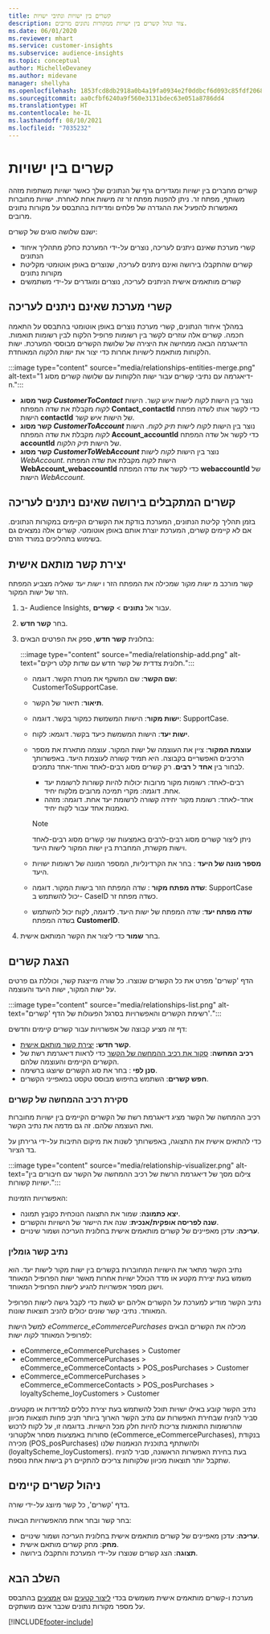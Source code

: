 ```yaml
---
title: קשרים בין ישויות ונתיבי ישויות
description: צור ונהל קשרים בין ישויות ממקורות נתונים מרובים.
ms.date: 06/01/2020
ms.reviewer: mhart
ms.service: customer-insights
ms.subservice: audience-insights
ms.topic: conceptual
author: MichelleDevaney
ms.author: midevane
manager: shellyha
ms.openlocfilehash: 1853fcd8db2918a0b4a19fa0934e2f0ddbcf6d093c85fdf2068a13f954035dec
ms.sourcegitcommit: aa0cfbf6240a9f560e3131bdec63e051a8786dd4
ms.translationtype: HT
ms.contentlocale: he-IL
ms.lasthandoff: 08/10/2021
ms.locfileid: "7035232"
---
```

# <a name="relationships-between-entities"></a>קשרים בין ישויות

קשרים מחברים בין ישויות ומגדירים גרף של הנתונים שלך כאשר ישויות משתפות מזהה משותף, מפתח זר. ניתן להפנות מפתח זר זה מישות אחת לאחרת. ישויות מחוברות מאפשרות להפעיל את ההגדרה של פלחים ומדידות בהתבסס על מקורות נתונים מרובים.

ישנם שלושה סוגים של קשרים: 
- קשרי מערכת שאינם ניתנים לעריכה, נוצרים על-ידי המערכת כחלק מתהליך איחוד הנתונים
- קשרים שהתקבלו בירושה ואינם ניתנים לעריכה, שנוצרים באופן אוטומטי מקליטת מקורות נתונים 
- קשרים מותאמים אישית הניתנים לעריכה, נוצרים ומוגדרים על-ידי משתמשים

## <a name="non-editable-system-relationships"></a>קשרי מערכת שאינם ניתנים לעריכה

במהלך איחוד הנתונים, קשרי מערכת נוצרים באופן אוטומטי בהתבסס על התאמה חכמה. קשרים אלה עוזרים לקשר בין רשומות פרופיל הלקוח לבין רשומות תואמות. הדיאגרמה הבאה ממחישה את היצירה של שלושת הקשרים מבוססי המערכת. ישות הלקוחות מותאמת לישויות אחרות כדי יצור את ישות *הלקוח* המאוחדת.

:::image type="content" source="media/relationships-entities-merge.png" alt-text="דיאגרמה עם נתיבי קשרים עבור ישות הלקוחות עם שלושה קשרים מסוג 1-n.":::

- **קשר מסוג *CustomerToContact*** נוצר בין הישות *לקוח* לישות *איש קשר*. הישות *לקוח* מקבלת את שדה המפתח **Contact_contactId** כדי לקשר אותו לשדה מפתח הישות **contactId** של הישות *איש קשר*.
- **קשר מסוג *CustomerToAccount*** נוצר בין הישות *לקוח* לישות *תיק לקוח*. הישות *לקוח* מקבלת את שדה המפתח **Account_accountId** כדי לקשר אל שדה המפתח **accountId** של הישות *תיק הלקוח*.
- **קשר מסוג *CustomerToWebAccount*** נוצר בין הישות *לקוח* לישות *WebAccount*. הישות *לקוח* מקבלת את שדה המפתח **WebAccount_webaccountId** כדי לקשר את שדה המפתח **webaccountId** של הישות *WebAccount*.

## <a name="non-editable-inherited-relationships"></a>קשרים המתקבלים בירושה שאינם ניתנים לעריכה

בזמן תהליך קליטת הנתונים, המערכת בודקת את הקשרים הקיימים במקורות הנתונים. אם לא קיימים קשרים, המערכת יוצרת אותם באופן אוטומטי. קשרים אלה נמצאים גם בשימוש בתהליכים במורד הזרם.

## <a name="create-a-custom-relationship"></a>יצירת קשר מותאם אישית

קשר מורכב מ *ישות מקור* שמכילה את המפתח הזר ו *ישות יעד* שאליה מצביע המפתח הזר של ישות המקור. 

1. ב- Audience Insights, עבור אל **נתונים** > **קשרים**.

2. בחר **קשר חדש**.

3. בחלונית **קשר חדש**, ספק את הפרטים הבאים:

   :::image type="content" source="media/relationship-add.png" alt-text="חלונית צדדית של קשר חדש עם שדות קלט ריקים.":::

   - **שם הקשר**: שם המשקף את מטרת הקשר. דוגמה: CustomerToSupportCase.
   - **תיאור**: תיאור של הקשר.
   - **ישות מקור**: הישות המשמשת כמקור בקשר. דוגמה: SupportCase.
   - **ישות יעד**: הישות המשמשת כיעד בקשר. דוגמא: לקוח.
   - **עוצמת המקור**: ציין את העוצמה של ישות המקור. עוצמה מתארת את מספר הרכיבים האפשריים בקבוצה. היא תמיד קשורה לעוצמת היעד. באפשרותך לבחור בין **אחד** ל **רבים**. רק קשרים מסוג רבים-לאחד ואחד-אחד נתמכים.  
     - רבים-לאחד: רשומות מקור מרובות יכולות להיות קשורות לרשומת יעד אחת. דוגמה: מקרי תמיכה מרובים מלקוח יחיד.
     - אחד-לאחד: רשומת מקור יחידה קשורה לרשומת יעד אחת. דוגמה: מזהה נאמנות אחד עבור לקוח יחיד.

     > [!NOTE]
     > ניתן ליצור קשרים מסוג רבים-לרבים באמצעות שני קשרים מסוג רבים-לאחד וישות מקשרת, המחברת בין ישות המקור לישות היעד.

   - **מספר מונה של היעד** : בחר את הקרדינליות, המספר המונה של רשומות ישויות היעד. 
   - **שדה מפתח מקור** : שדה המפתח הזר בישות המקור. דוגמה: SupportCase יכול להשתמש ב- CaseID כשדה מפתח זר.
   - **שדה מפתח יעד**: שדה המפתח של ישות היעד. לדוגמה, לקוח יכול להשתמש בשדה המפתח **CustomerID**.

4. בחר **שמור** כדי ליצור את הקשר המותאם אישית.

## <a name="view-relationships"></a>הצגת קשרים

הדף 'קשרים' מפרט את כל הקשרים שנוצרו. כל שורה מייצגת קשר, וכוללת גם פרטים על ישות המקור, ישות היעד והעוצמה. 

:::image type="content" source="media/relationships-list.png" alt-text="רשימת הקשרים והאפשרויות בסרגל הפעולות של הדף 'קשרים'.":::

דף זה מציע קבוצה של אפשרויות עבור קשרים קיימים וחדשים: 
- **קשר חדש:** [יצירת קשר מותאם אישית](#create-a-custom-relationship).
- **רכיב המחשה**: [סקור את רכיב ההמחשה של הקשר](#explore-the-relationship-visualizer) כדי לראות דיאגרמת רשת של הקשרים הקיימים והעוצמה שלהם.
- **סנן לפי** : בחר את סוג הקשרים שיוצגו ברשימה.
- **חפש קשרים**: השתמש בחיפוש מבוסס טקסט במאפייני הקשרים.

### <a name="explore-the-relationship-visualizer"></a>סקירת רכיב ההמחשה של קשרים

רכיב ההמחשה של הקשר מציג דיאגרמת רשת של הקשרים הקיימים בין ישויות מחוברות ואת העוצמה שלהם. זה גם מדמה את נתיב הקשר.

כדי להתאים אישית את התצוגה, באפשרותך לשנות את מיקום התיבות על-ידי גרירתן על בד הציור.

:::image type="content" source="media/relationship-visualizer.png" alt-text="צילום מסך של דיאגרמת הרשת של רכיב ההמחשה של הקשר עם חיבורים בין ישויות קשורות.":::

האפשרויות הזמינות: 
- **יצא כתמונה**: שמור את התצוגה הנוכחית כקובץ תמונה.
- **שנה לפריסה אופקית/אנכית**: שנה את היישור של הישויות והקשרים.
- **עריכה**: עדכן מאפיינים של קשרים מותאמים אישית בחלונית העריכה ושמור שינויים.

### <a name="relationship-path"></a>נתיב קשר גומלין

נתיב הקשר מתאר את הישויות המחוברות בקשרים בין ישות מקור לישות יעד. הוא משמש בעת יצירת מקטע או מדד הכולל ישויות אחרות מאשר ישות הפרופיל המאוחד וישנן מספר אפשרויות להגיע לישות הפרופיל המאוחד.

נתיב הקשר מודיע למערכת על הקשרים אליהם יש לגשת כדי לקבל גישה לישות הפרופיל המאוחד. נתיבי קשר שונים יכולים להניב תוצאות שונות.

למשל הישות *eCommerce_eCommercePurchases* מכילה את הקשרים הבאים לפרופיל המאוחד *לקוח* ישות:

- eCommerce_eCommercePurchases > Customer
- eCommerce_eCommercePurchases > eCommerce_eCommerceContacts > POS_posPurchases > Customer
- eCommerce_eCommercePurchases > eCommerce_eCommerceContacts > POS_posPurchases > loyaltyScheme_loyCustomers > Customer 

נתיב הקשר קובע באילו ישויות תוכל להשתמש בעת יצירת כללים למדידות או מקטעים. סביר להניח שבחירת האפשרות עם נתיב הקשר הארוך ביותר תניב פחות תוצאות מכיוון שהרשומות התואמות צריכות להיות חלק מכל הישויות. בדוגמה זו, על לקוח לרכוש סחורות באמצעות מסחר אלקטרוני (eCommerce_eCommercePurchases), בנקודת מכירה (POS_posPurchases) ולהשתתף בתוכנית הנאמנות שלנו (loyaltyScheme_loyCustomers). בעת בחירת האפשרות הראשונה, סביר להניח שתקבל יותר תוצאות מכיוון שלקוחות צריכים להתקיים רק בישות אחת נוספת.

## <a name="manage-existing-relationships"></a>ניהול קשרים קיימים 

בדף 'קשרים', כל קשר מיוצג על-ידי שורה. 

בחר קשר ובחר אחת מהאפשרויות הבאות: 
 
- **עריכה**: עדכן מאפיינים של קשרים מותאמים אישית בחלונית העריכה ושמור שינויים.
- **מחק**: מחק קשרים מותאם אישית.
- **תצוגה**: הצג קשרים שנוצרו על-ידי המערכת והתקבלו בירושה. 

## <a name="next-step"></a>השלב הבא

מערכת ו-קשרים מותאמים אישית משמשים בכדי [ליצור קטעים](segments.md) וגם [אמצעים](measures.md) בהתבסס על מספר מקורות נתונים שכבר אינם מושתקים.

[!INCLUDE[footer-include](../includes/footer-banner.md)]
